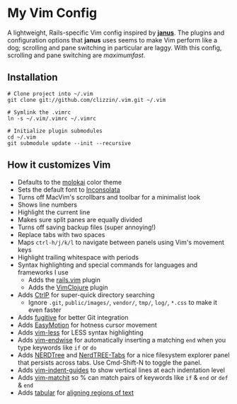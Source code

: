 # My Vim Config

A lightweight, Rails-specific Vim config inspired by
[**janus**](https://github.com/carlhuda/janus). The plugins and configuration
options that **janus** uses seems to make Vim perform like a dog; scrolling and
pane switching in particular are laggy. With this config, scrolling and pane
switching are *maximumfast*.

## Installation

    # Clone project into ~/.vim
    git clone git://github.com/clizzin/.vim.git ~/.vim

    # Symlink the .vimrc
    ln -s ~/.vim/.vimrc ~/.vimrc

    # Initialize plugin submodules
    cd ~/.vim
    git submodule update --init --recursive

## How it customizes Vim

* Defaults to the [molokai](http://www.vim.org/scripts/script.php?script_id=2340) color theme
* Sets the default font to [Inconsolata](http://levien.com/type/myfonts/inconsolata.html)
* Turns off MacVim's scrollbars and toolbar for a minimalist look
* Shows line numbers
* Highlight the current line
* Makes sure split panes are equally divided
* Turns off saving backup files (super annoying!)
* Replace tabs with two spaces
* Maps `ctrl-h/j/k/l` to navigate between panels using Vim's movement keys
* Highlight trailing whitespace with periods
* Syntax highlighting and special commands for languages and frameworks I use
  * Adds the [rails.vim](https://github.com/tpope/vim-rails) plugin
  * Adds the [VimClojure](https://github.com/vim-scripts/VimClojure) plugin
* Adds [CtrlP](https://github.com/kien/ctrlp.vim) for super-quick directory searching
  * Ignore `.git`, `public/images/`, `vendor/`, `tmp/`, `log/`, `*.css` to make it even faster
* Adds [fugitive](https://github.com/tpope/vim-fugitive) for better Git integration
* Adds [EasyMotion](https://github.com/Lokaltog/vim-easymotion) for hotness cursor movement
* Adds [vim-less](https://github.com/groenewege/vim-less) for LESS syntax highlighting
* Adds [vim-endwise](https://github.com/tpope/vim-endwise) for automatically inserting a matching `end` when you type keywords like `if` or `do`
* Adds [NERDTree](https://github.com/scrooloose/nerdtree) and [NerdTREE-Tabs](https://github.com/jistr/vim-nerdtree-tabs) for a nice filesystem explorer panel that persists across tabs.  Use Cmd-Shift-N to toggle the panel.
* Adds [vim-indent-guides](https://github.com/nathanaelkane/vim-indent-guides) to show vertical lines at each indentation level
* Adds [vim-matchit](https://github.com/edsono/vim-matchit) so % can match pairs of keywords like `if` & `end` or `def` & `end`
* Adds [tabular](https://github.com/godlygeek/tabular) for [aligning regions of text](http://vimcasts.org/episodes/aligning-text-with-tabular-vim/)
